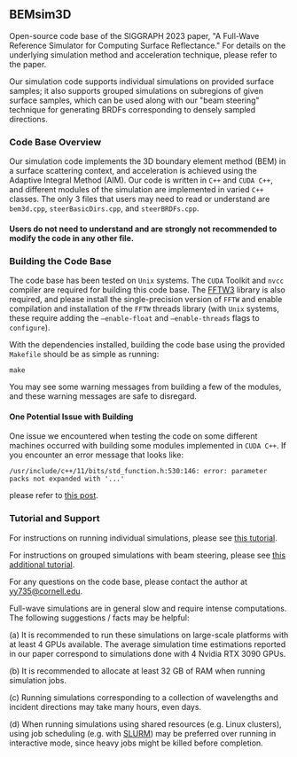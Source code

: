## BEMsim3D
Open-source code base of the SIGGRAPH 2023 paper, "A Full-Wave Reference Simulator for Computing Surface Reflectance." For details on the underlying simulation method and acceleration technique, please refer to the paper.

Our simulation code supports individual simulations on provided surface samples; it also supports grouped simulations on subregions of given surface samples, which can be used along with our "beam steering" technique for generating BRDFs corresponding to densely sampled directions.

### Code Base Overview
Our simulation code implements the 3D boundary element method (BEM) in a surface scattering context, and acceleration is achieved using the Adaptive Integral Method (AIM). Our code is written in $\texttt{C++}$ and $\texttt{CUDA C++}$, and different modules of the simulation are implemented in varied $\texttt{C++}$ classes. The only 3 files that users may need to read or understand are $\texttt{bem3d.cpp}$, $\texttt{steerBasicDirs.cpp}$, and $\texttt{steerBRDFs.cpp}$. 

#### Users do not need to understand and are strongly not recommended to modify the code in any other file.

### Building the Code Base
The code base has been tested on $\texttt{Unix}$ systems. The $\texttt{CUDA}$ Toolkit and $\texttt{nvcc}$ compiler are required for building this code base. The [FFTW3](https://www.fftw.org) library is also required, and please install the single-precision version of $\texttt{FFTW}$ and enable compilation and installation of the $\texttt{FFTW}$ threads library (with $\texttt{Unix}$ systems, these require adding the $\texttt{--enable-float}$ and $\texttt{--enable-threads}$ flags to $\texttt{configure}$).

With the dependencies installed, building the code base using the provided $\texttt{Makefile}$ should be as simple as running:
```
make
```
You may see some warning messages from building a few of the modules, and these warning messages are safe to disregard.

#### One Potential Issue with Building
One issue we encountered when testing the code on some different machines occurred with building some modules implemented in $\texttt{CUDA C++}$. If you encounter an error message that looks like:
```
/usr/include/c++/11/bits/std_function.h:530:146: error: parameter packs not expanded with '...'
```
please refer to [this post](https://github.com/NVIDIA/nccl/issues/650).

### Tutorial and Support
For instructions on running individual simulations, please see [this tutorial](https://github.com/blaire9989/BEMsim3D/blob/main/tutorial_individual.md).

For instructions on grouped simulations with beam steering, please see [this additional tutorial](https://github.com/blaire9989/BEMsim3D/blob/main/tutorial_steering.md).

For any questions on the code base, please contact the author at yy735@cornell.edu.

Full-wave simulations are in general slow and require intense computations. The following suggestions / facts may be helpful:

(a) It is recommended to run these simulations on large-scale platforms with at least 4 GPUs available. The average simulation time estimations reported in our paper correspond to simulations done with 4 Nvidia RTX 3090 GPUs.

(b) It is recommended to allocate at least 32 GB of RAM when running simulation jobs.

(c) Running simulations corresponding to a collection of wavelengths and incident directions may take many hours, even days.

(d) When running simulations using shared resources (e.g. Linux clusters), using job scheduling (e.g. with [SLURM](https://nesi.github.io/hpc_training/lessons/pan/job-scheduler/)) may be preferred over running in interactive mode, since heavy jobs might be killed before completion.
